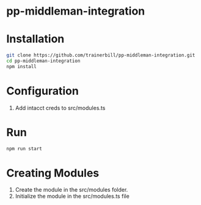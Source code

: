# pp-middleman-integration


# Installation
```sh
git clone https://github.com/trainerbill/pp-middleman-integration.git
cd pp-middleman-integration
npm install
```
# Configuration
1. Add intacct creds to src/modules.ts

# Run
```sh
npm run start
```


# Creating Modules
1. Create the module in the src/modules folder.
2. Initialize the module in the src/modules.ts file

